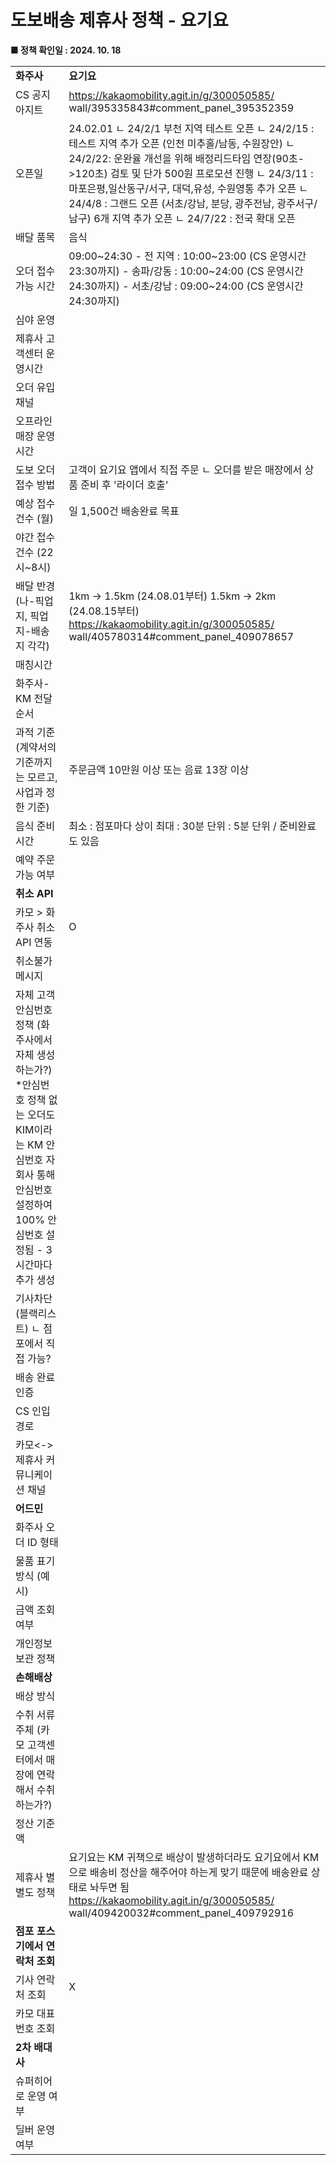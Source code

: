 # 도보배송 제휴사 정책 - 요기요

**■ 정책 확인일 : 2024. 10. 18**

|  |  |
| --- | --- |
| **화주사** | **요기요** |
| CS 공지 아지트 | <https://kakaomobility.agit.in/g/300050585/> wall/395335843#comment\_panel\_395352359 |
| 오픈일 | 24.02.01 ㄴ 24/2/1 부천 지역 테스트 오픈 ㄴ 24/2/15 : 테스트 지역 추가 오픈 (인천 미추홀/남동, 수원장안) ㄴ 24/2/22: 운완율 개선을 위해 배정리드타임 연장(90초->120초) 검토 및 단가 500원 프로모션 진행 ㄴ 24/3/11 : 마포은평,일산동구/서구, 대덕,유성, 수원영통 추가 오픈 ㄴ 24/4/8 : 그랜드 오픈 (서초/강남, 분당, 광주전남, 광주서구/남구) 6개 지역 추가 오픈 ㄴ 24/7/22 : 전국 확대 오픈 |
| 배달 품목 | 음식 |
| 오더 접수 가능 시간 | 09:00~24:30 - 전 지역 : 10:00~23:00 (CS 운영시간 23:30까지) - 송파/강동 : 10:00~24:00 (CS 운영시간 24:30까지) - 서초/강남 : 09:00~24:00 (CS 운영시간 24:30까지) |
| 심야 운영 |  |
| 제휴사 고객센터 운영시간 |  |
| 오더 유입 채널 |  |
| 오프라인 매장 운영시간 |  |
| 도보 오더 접수 방법 | 고객이 요기요 앱에서 직접 주문 ㄴ 오더를 받은 매장에서 상품 준비 후 '라이더 호출' |
| 예상 접수 건수 (월) | 일 1,500건 배송완료 목표 |
| 야간 접수 건수 (22시~8시) |  |
| 배달 반경 (나-픽업지, 픽업지-배송지 각각) | 1km -> 1.5km (24.08.01부터) 1.5km -> 2km (24.08.15부터) <https://kakaomobility.agit.in/g/300050585/> wall/405780314#comment\_panel\_409078657 |
| 매칭시간 |  |
| 화주사-KM 전달 순서 |  |
| 과적 기준 (계약서의 기준까지는 모르고, 사업과 정한 기준) | 주문금액 10만원 이상 또는 음료 13장 이상 |
| 음식 준비시간 | 최소 : 점포마다 상이 최대 : 30분 단위 : 5분 단위 / 준비완료도 있음 |
| 예약 주문 가능 여부 |  |
| **취소 API** | |
| 카모 > 화주사 취소 API 연동 | O |
| 취소불가 메시지 |  |
| 자체 고객 안심번호 정책 (화주사에서 자체 생성하는가?)  \*안심번호 정책 없는 오더도 KIM이라는 KM 안심번호 자회사 통해 안심번호 설정하여 100% 안심번호 설정됨 - 3시간마다 추가 생성 |  |
| 기사차단 (블랙리스트) ㄴ 점포에서 직접 가능? |  |
| 배송 완료 인증 |  |
| CS 인입 경로 |  |
| 카모<->제휴사 커뮤니케이션 채널 |  |
| **어드민** | |
| 화주사 오더 ID 형태 |  |
| 물품 표기 방식 (예시) |  |
| 금액 조회 여부 |  |
| 개인정보 보관 정책 |  |
| **손해배상** | |
| 배상 방식 |  |
| 수취 서류 주체 (카모 고객센터에서 매장에 연락해서 수취하는가?) |  |
| 정산 기준액 |  |
| 제휴사 별 별도 정책 | 요기요는 KM 귀책으로 배상이 발생하더라도 요기요에서 KM으로 배송비 정산을 해주어야 하는게 맞기 때문에 배송완료 상태로 놔두면 됨  <https://kakaomobility.agit.in/g/300050585/> wall/409420032#comment\_panel\_409792916 |
| **점포 포스기에서 연락처 조회** | |
| 기사 연락처 조회 | X |
| 카모 대표번호 조회 |  |
| **2차 배대사** | |
| 슈퍼히어로 운영 여부 |  |
| 딜버 운영 여부 |  |